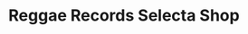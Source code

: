 ---
title: "Reggae Records Selecta Shop"
url: /hamburg/reggae-records-selecta-shop/
shop: Kleidung
---